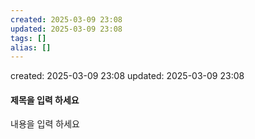 ```yaml
---
created: 2025-03-09 23:08
updated: 2025-03-09 23:08
tags: []
alias: []
---
```


created: 2025-03-09 23:08
updated: 2025-03-09 23:08

#### 제목을 입력 하세요

내용을 입력 하세요